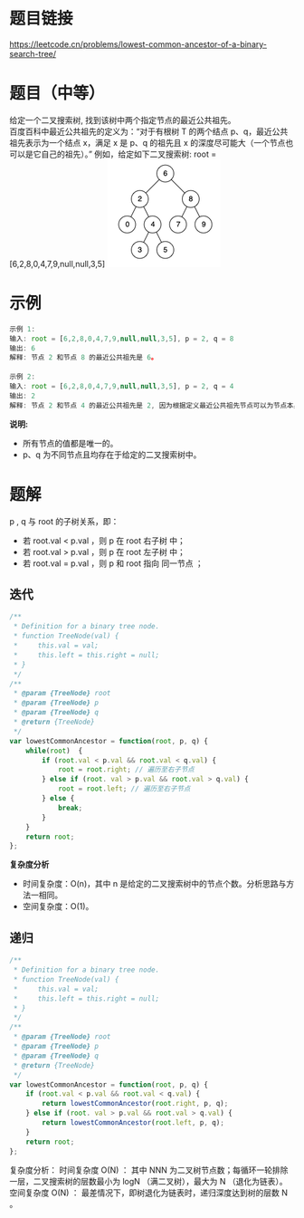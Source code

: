 # 题目链接
https://leetcode.cn/problems/lowest-common-ancestor-of-a-binary-search-tree/
# 题目（中等）
给定一个二叉搜索树, 找到该树中两个指定节点的最近公共祖先。   
百度百科中最近公共祖先的定义为：“对于有根树 T 的两个结点 p、q，最近公共祖先表示为一个结点 x，满足 x 是 p、q 的祖先且 x 的深度尽可能大（一个节点也可以是它自己的祖先）。”
例如，给定如下二叉搜索树:  root = [6,2,8,0,4,7,9,null,null,3,5]
![二叉搜索树](./imgs/0235.png)
# 示例
```js
示例 1:
输入: root = [6,2,8,0,4,7,9,null,null,3,5], p = 2, q = 8
输出: 6 
解释: 节点 2 和节点 8 的最近公共祖先是 6。

示例 2:
输入: root = [6,2,8,0,4,7,9,null,null,3,5], p = 2, q = 4
输出: 2
解释: 节点 2 和节点 4 的最近公共祖先是 2, 因为根据定义最近公共祖先节点可以为节点本身。

```
**说明:**
- 所有节点的值都是唯一的。
- p、q 为不同节点且均存在于给定的二叉搜索树中。

# 题解
p , q 与 root 的子树关系，即：
- 若 root.val < p.val ，则 p 在 root 右子树 中；
- 若 root.val > p.val ，则 p 在 root 左子树 中；
- 若 root.val = p.val ，则 p 和 root 指向 同一节点 ；

## 迭代
```js
/**
 * Definition for a binary tree node.
 * function TreeNode(val) {
 *     this.val = val;
 *     this.left = this.right = null;
 * }
 */
/**
 * @param {TreeNode} root
 * @param {TreeNode} p
 * @param {TreeNode} q
 * @return {TreeNode}
 */
var lowestCommonAncestor = function(root, p, q) {
    while(root)  {
        if (root.val < p.val && root.val < q.val) {
            root = root.right; // 遍历至右子节点
        } else if (root. val > p.val && root.val > q.val) {
            root = root.left; // 遍历至右子节点
        } else {
            break;
        }
    }
    return root;
};
```
**复杂度分析**
- 时间复杂度：O(n)，其中 n 是给定的二叉搜索树中的节点个数。分析思路与方法一相同。
- 空间复杂度：O(1)。

## 递归
```js
/**
 * Definition for a binary tree node.
 * function TreeNode(val) {
 *     this.val = val;
 *     this.left = this.right = null;
 * }
 */
/**
 * @param {TreeNode} root
 * @param {TreeNode} p
 * @param {TreeNode} q
 * @return {TreeNode}
 */
var lowestCommonAncestor = function(root, p, q) {
    if (root.val < p.val && root.val < q.val) {
        return lowestCommonAncestor(root.right, p, q);
    } else if (root. val > p.val && root.val > q.val) {
        return lowestCommonAncestor(root.left, p, q);
    }
    return root;
};
```
复杂度分析：
时间复杂度 O(N) ： 其中 NNN 为二叉树节点数；每循环一轮排除一层，二叉搜索树的层数最小为 logN （满二叉树），最大为 N （退化为链表）。
空间复杂度 O(N) ： 最差情况下，即树退化为链表时，递归深度达到树的层数 N 。
